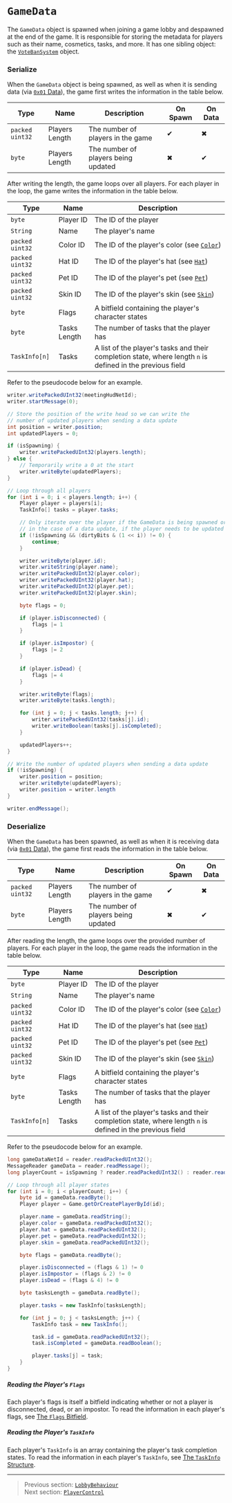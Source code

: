 # `GameData`

The `GameData` object is spawned when joining a game lobby and despawned at the end of the game. It is responsible for storing the metadata for players such as their name, cosmetics, tasks, and more. It has one sibling object: the [`VoteBanSystem`](08_votebansystem.md) object.

### Serialize

When the `GameData` object is being spawned, as well as when it is sending data (via [`0x01` Data](../03_gamedata_and_gamedatato_message_types/01_data.md)), the game first writes the information in the table below.

| Type | Name | Description | On Spawn | On Data |
| --- | --- | --- | --- | --- |
| `packed uint32` | Players Length | The number of players in the game | &#x2714; | &#x2716; |
| `byte` | Players Length | The number of players being updated | &#x2716; | &#x2714; |

After writing the length, the game loops over all players. For each player in the loop, the game writes the information in the table below.

| Type | Name | Description |
| --- | --- | --- |
| `byte` | Player ID | The ID of the player |
| `String` | Name | The player's name |
| `packed uint32` | Color ID | The ID of the player's color (see [`Color`](../01_packet_structure/06_enums.md#color)) |
| `packed uint32` | Hat ID | The ID of the player's hat (see [`Hat`](../01_packet_structure/06_enums.md#hat)) |
| `packed uint32` | Pet ID | The ID of the player's pet (see [`Pet`](../01_packet_structure/06_enums.md#pet)) |
| `packed uint32` | Skin ID | The ID of the player's skin (see [`Skin`](../01_packet_structure/06_enums.md#skin)) |
| `byte` | Flags | A bitfield containing the player's character states |
| `byte` | Tasks Length | The number of tasks that the player has |
| `TaskInfo[n]` | Tasks | A list of the player's tasks and their completion state, where length `n` is defined in the previous field |

Refer to the pseudocode below for an example.

```java
writer.writePackedUInt32(meetingHudNetId);
writer.startMessage(0);

// Store the position of the write head so we can write the
// number of updated players when sending a data update
int position = writer.position;
int updatedPlayers = 0;

if (isSpawning) {
    writer.writePackedUInt32(players.length);
} else {
    // Temporarily write a 0 at the start
    writer.writeByte(updatedPlayers);
}

// Loop through all players
for (int i = 0; i < players.length; i++) {
    Player player = players[i];
    TaskInfo[] tasks = player.tasks;

    // Only iterate over the player if the GameData is being spawned or,
    // in the case of a data update, if the player needs to be updated
    if (!isSpawning && (dirtyBits & (1 << i)) != 0) {
        continue;
    }

    writer.writeByte(player.id);
    writer.writeString(player.name);
    writer.writePackedUInt32(player.color);
    writer.writePackedUInt32(player.hat);
    writer.writePackedUInt32(player.pet);
    writer.writePackedUInt32(player.skin);

    byte flags = 0;

    if (player.isDisconnected) {
        flags |= 1
    }

    if (player.isImpostor) {
        flags |= 2
    }

    if (player.isDead) {
        flags |= 4
    }

    writer.writeByte(flags);
    writer.writeByte(tasks.length);

    for (int j = 0; j < tasks.length; j++) {
        writer.writePackedUInt32(tasks[j].id);
        writer.writeBoolean(tasks[j].isCompleted);
    }

    updatedPlayers++;
}

// Write the number of updated players when sending a data update
if (!isSpawning) {
    writer.position = position;
    writer.writeByte(updatedPlayers);
    writer.position = writer.length
}

writer.endMessage();
```

### Deserialize

When the `GameData` has been spawned, as well as when it is receiving data (via [`0x01` Data](../03_gamedata_and_gamedatato_message_types/01_data.md)), the game first reads the information in the table below.

| Type | Name | Description | On Spawn | On Data |
| --- | --- | --- | --- | --- |
| `packed uint32` | Players Length | The number of players in the game | &#x2714; | &#x2716; |
| `byte` | Players Length | The number of players being updated | &#x2716; | &#x2714; |

After reading the length, the game loops over the provided number of players. For each player in the loop, the game reads the information in the table below.

| Type | Name | Description |
| --- | --- | --- |
| `byte` | Player ID | The ID of the player |
| `String` | Name | The player's name |
| `packed uint32` | Color ID | The ID of the player's color (see [`Color`](../01_packet_structure/06_enums.md#color)) |
| `packed uint32` | Hat ID | The ID of the player's hat (see [`Hat`](../01_packet_structure/06_enums.md#hat)) |
| `packed uint32` | Pet ID | The ID of the player's pet (see [`Pet`](../01_packet_structure/06_enums.md#pet)) |
| `packed uint32` | Skin ID | The ID of the player's skin (see [`Skin`](../01_packet_structure/06_enums.md#skin)) |
| `byte` | Flags | A bitfield containing the player's character states |
| `byte` | Tasks Length | The number of tasks that the player has |
| `TaskInfo[n]` | Tasks | A list of the player's tasks and their completion state, where length `n` is defined in the previous field |

Refer to the pseudocode below for an example.

```java
long gameDataNetId = reader.readPackedUInt32();
MessageReader gameData = reader.readMessage();
long playerCount = isSpawning ? reader.readPackedUInt32() : reader.readByte();

// Loop through all player states
for (int i = 0; i < playerCount; i++) {
    byte id = gameData.readByte();
    Player player = Game.getOrCreatePlayerById(id);

    player.name = gameData.readString();
    player.color = gameData.readPackedUInt32();
    player.hat = gameData.readPackedUInt32();
    player.pet = gameData.readPackedUInt32();
    player.skin = gameData.readPackedUInt32();

    byte flags = gameData.readByte();

    player.isDisconnected = (flags & 1) != 0
    player.isImpostor = (flags & 2) != 0
    player.isDead = (flags & 4) != 0

    byte tasksLength = gameData.readByte();

    player.tasks = new TaskInfo[tasksLength];

    for (int j = 0; j < tasksLength; j++) {
        TaskInfo task = new TaskInfo();

        task.id = gameData.readPackedUInt32();
        task.isCompleted = gameData.readBoolean();

        player.tasks[j] = task;
    }
}
```

##### Reading the Player's `Flags`

Each player's flags is itself a bitfield indicating whether or not a player is disconnected, dead, or an impostor. To read the information in each player's flags, see [The `Flags` Bitfield](../04_rpc_message_types/30_updategamedata.md#the-flags-bitfield).

##### Reading the Player's `TaskInfo`

Each player's `TaskInfo` is an array containing the player's task completion states. To read the information in each player's `TaskInfo`, see [The `TaskInfo` Structure](../04_rpc_message_types/30_updategamedata.md#the-taskinfo-structure).

---

> Previous section: [`LobbyBehaviour`](02_lobbybehaviour.md)<br>
> Next section: [`PlayerControl`](04_playercontrol.md)
